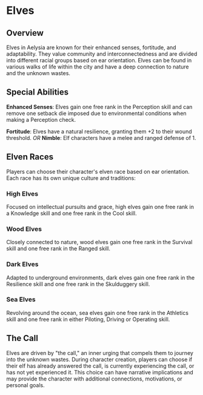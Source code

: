 # Elves

## Overview

Elves in Aelysia are known for their enhanced senses, fortitude, and adaptability. They value community and interconnectedness and are divided into different racial groups based on ear orientation. Elves can be found in various walks of life within the city and have a deep connection to nature and the unknown wastes.

## Special Abilities

**Enhanced Senses**: Elves gain one free rank in the Perception skill and can remove one setback die imposed due to environmental conditions when making a Perception check.

**Fortitude**: Elves have a natural resilience, granting them +2 to their wound threshold.
*OR*
**Nimble**: Elf characters have a melee and ranged defense of 1.

## Elven Races

Players can choose their character's elven race based on ear orientation. Each race has its own unique culture and traditions:

### High Elves

Focused on intellectual pursuits and grace, high elves gain one free rank in a Knowledge skill and one free rank in the Cool skill.

### Wood Elves

Closely connected to nature, wood elves gain one free rank in the Survival skill and one free rank in the Ranged skill.

### Dark Elves

Adapted to underground environments, dark elves gain one free rank in the Resilience skill and one free rank in the Skulduggery skill.

### Sea Elves

Revolving around the ocean, sea elves gain one free rank in the Athletics skill and one free rank in either Piloting, Driving or Operating skill.

## The Call

Elves are driven by "the call," an inner urging that compels them to journey into the unknown wastes. During character creation, players can choose if their elf has already answered the call, is currently experiencing the call, or has not yet experienced it. This choice can have narrative implications and may provide the character with additional connections, motivations, or personal goals.
